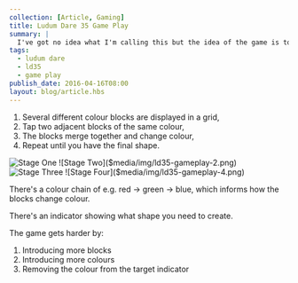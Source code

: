 ```yaml
---
collection: [Article, Gaming]
title: Ludum Dare 35 Game Play
summary: |
  I've got no idea what I'm calling this but the idea of the game is to merge different coloured blocks to create a shape based off of a tetrimino. Merging two blocks the same colour creates a shape and changes the colour. Merge all of the blocks until you have the shape.
tags: 
  - ludum dare
  - ld35
  - game play
publish_date: 2016-04-16T08:00
layout: blog/article.hbs
---
```


1. Several different colour blocks are displayed in a grid,
2. Tap two adjacent blocks of the same colour,
3. The blocks merge together and change colour,
4. Repeat until you have the final shape.

![Stage One]($media/img/ld35-gameplay-1.png)
![Stage Two]($media/img/ld35-gameplay-2.png)
![Stage Three]($media/img/ld35-gameplay-3.png)
![Stage Four]($media/img/ld35-gameplay-4.png)

There's a colour chain of e.g. red -> green -> blue, which informs how the blocks change colour.

There's an indicator showing what shape you need to create.

The game gets harder by:

1. Introducing more blocks
2. Introducing more colours
3. Removing the colour from the target indicator
